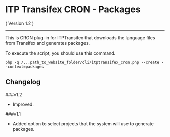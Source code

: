 ITP Transifex CRON - Packages
==========================
( Version 1.2 )
- - -

This is CRON plug-in for ITPTransifex that downloads the language files from Transifex and generates packages.

To execute the script, you should use this command.

`php -q /...path_to_website_folder/cli/itptransifex_cron.php --create --context=packages`

Changelog
---------

###v1.2
* Improved.

###v1.1
* Added option to select projects that the system will use to generate packages.